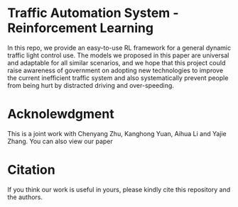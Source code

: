 # Traffic Automation System - Reinforcement Learning
In this repo, we provide an easy-to-use RL framework for a general dynamic traffic light control use. 
The models we proposed in this paper are universal and adaptable for all similar scenarios, and we hope that this project could raise awareness of government on adopting new technologies to improve the current inefficient traffic system and also systematically prevent people from being hurt by distracted driving and over-speeding.
# Acknolewdgment
This is a joint work with Chenyang Zhu, Kanghong Yuan, Aihua Li and Yajie Zhang. You can also view our paper
# Citation
If you think our work is useful in yours, please kindly cite this repository and the authors.
